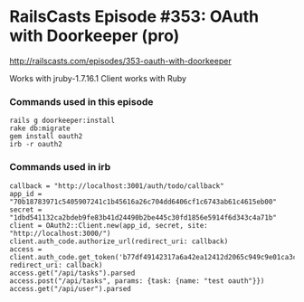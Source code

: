 # RailsCasts Episode #353: OAuth with Doorkeeper (pro)

http://railscasts.com/episodes/353-oauth-with-doorkeeper

Works with jruby-1.7.16.1
Client works with Ruby

### Commands used in this episode

```
rails g doorkeeper:install
rake db:migrate
gem install oauth2
irb -r oauth2
```

### Commands used in irb

```
callback = "http://localhost:3001/auth/todo/callback"
app_id = "70b18783971c5405907241c1b45616a26c704dd6406cf1c6743ab61c4615eb00"
secret = "1dbd541132ca2bdeb9fe83b41d24490b2be445c30fd1856e5914f6d343c4a71b"
client = OAuth2::Client.new(app_id, secret, site: "http://localhost:3000/")
client.auth_code.authorize_url(redirect_uri: callback)
access = client.auth_code.get_token('b77df49142317a6a42ea12412d2065c949c9e01ca3c9d72a478f34f153a88678', redirect_uri: callback)
access.get("/api/tasks").parsed
access.post("/api/tasks", params: {task: {name: "test oauth"}})
access.get("/api/user").parsed
```

